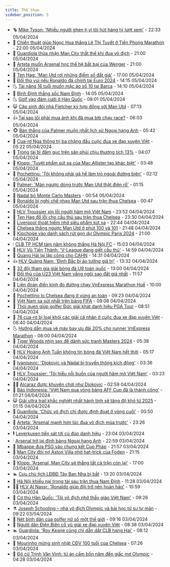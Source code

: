 ```yaml
---
title: Thể thao
sidebar_position: 5
---
```


<!-- vnexpress-the-thao:START -->
- 🪜 [Mike Tyson: &#39;Nhiều người ghen tị vì tôi hút hàng tỷ lượt xem&#39;](https://vnexpress.net/mike-tyson-nhieu-nguoi-ghen-ti-vi-toi-hut-hang-ty-luot-xem-4731102.html) - 22:33 05/04/2024
- 🦩 [Chiến thuật giúp Ngọc Hoa thắng Lê Thị Tuyết ở Tiền Phong Marathon](https://vnexpress.net/chien-thuat-giup-ngoc-hoa-thang-le-thi-tuyet-o-tien-phong-marathon-4730941.html) - 22:00 05/04/2024
- 🧰 [Guardiola thừa nhận Man City thất thế khi đua vô địch](https://vnexpress.net/guardiola-thua-nhan-man-city-that-the-khi-dua-vo-dich-4731087.html) - 21:00 05/04/2024
- 🤗 [Arteta muốn Arsenal học thế hệ bất bại của Wenger](https://vnexpress.net/arteta-muon-arsenal-hoc-the-he-bat-bai-cua-wenger-4731085.html) - 21:00 05/04/2024
- 🥳 [Ten Hag: &#39;Man Utd rơi những điểm số đắt giá&#39;](https://vnexpress.net/ten-hag-man-utd-roi-nhung-diem-so-dat-gia-4731091.html) - 17:00 05/04/2024
- 🦣 [Đối thủ vui nếu Ronaldo đá chính tại Euro 2024](https://vnexpress.net/doi-thu-vui-neu-ronaldo-da-chinh-tai-euro-2024-4731070.html) - 14:15 05/04/2024
- 🌜 [Tài năng 16 tuổi muốn mặc áo số 10 tại Barca](https://vnexpress.net/tai-nang-16-tuoi-muon-mac-ao-so-10-tai-barca-4731041.html) - 14:10 05/04/2024
- 🫶 [Bình Định thắng sốc Nam Định](https://vnexpress.net/binh-dinh-thang-soc-nam-dinh-4731075.html) - 14:05 05/04/2024
- 🌜 [Golf vào đám cưới ở Hàn Quốc](https://vnexpress.net/golf-vao-dam-cuoi-o-han-quoc-4730944.html) - 08:01 05/04/2024
- 😺 [Cặp sinh đôi nhà Fletcher ký hợp đồng với Man Utd](https://vnexpress.net/cap-sinh-doi-nha-fletcher-ky-hop-dong-voi-man-utd-4730678.html) - 07:13 05/04/2024
- 👍 [Tại sao tôi phải mua ảnh khi đã mua bib chạy race?](https://vnexpress.net/tai-sao-toi-phai-mua-anh-khi-da-mua-bib-chay-race-4730899.html) - 06:03 05/04/2024
- 🐵 [Bàn thắng của Palmer muộn nhất lịch sử Ngoại hạng Anh](https://vnexpress.net/ban-thang-cua-palmer-muon-nhat-lich-su-ngoai-hang-anh-4730753.html) - 05:42 05/04/2024
- 💫 [Cua-rơ Nga thống trị ba chặng đầu cuộc đua xe đạp xuyên Việt](https://vnexpress.net/cua-ro-nga-thong-tri-ba-chang-dau-cuoc-dua-xe-dap-xuyen-viet-4730894.html) - 05:22 05/04/2024
- 🦆 [Trọng tài bị đấm gục trên sân phủi chịu thương tích 13%](https://vnexpress.net/trong-tai-bi-dam-guc-tren-san-phui-chiu-thuong-tich-13-4730856.html) - 04:07 05/04/2024
- 🙉 [Klopp: &#39;Tuyệt phẩm sút xa của Mac Allister tạo khác biệt&#39;](https://vnexpress.net/klopp-tuyet-pham-sut-xa-cua-mac-allister-tao-khac-biet-4730784.html) - 03:48 05/04/2024
- 📝 [Pochettino: &#39;Tôi không phải gã hề làm trò ngoài đường biên&#39;](https://vnexpress.net/pochettino-toi-khong-phai-ga-he-lam-tro-ngoai-duong-bien-4730773.html) - 02:12 05/04/2024
- 💯 [Palmer: &#39;Màn ngược dòng trước Man Utd thật điên rồ&#39;](https://vnexpress.net/palmer-man-nguoc-dong-truoc-man-utd-that-dien-ro-4730727.html) - 01:15 05/04/2024
- 🌈 [Nadal bỏ Monte Carlo Masters](https://vnexpress.net/nadal-bo-monte-carlo-masters-4730722.html) - 00:54 05/04/2024
- 🦩 [Ronaldo bị nghi chế nhạo Man Utd sau trận thua Chelsea](https://vnexpress.net/ronaldo-bi-nghi-che-nhao-man-utd-sau-tran-thua-chelsea-4730721.html) - 00:47 05/04/2024
- 🐲 [HLV Troussier xin lỗi người hâm mộ Việt Nam](https://vnexpress.net/hlv-troussier-xin-loi-nguoi-ham-mo-viet-nam-4730706.html) - 23:52 04/04/2024
- 🌁 [Ten Hag đổ lỗi cho cầu thủ sau trận thua Chelsea](https://vnexpress.net/ten-hag-do-loi-cho-cau-thu-sau-tran-thua-chelsea-4730720.html) - 23:30 04/04/2024
- 💯 [Liverpool thoát hiểm nhờ siêu phẩm sút xa](https://vnexpress.net/liverpool-thoat-hiem-nho-sieu-pham-sut-xa-4730715.html) - 22:44 04/04/2024
- 🌝 [Chelsea thắng ngược Man Utd ở phút 100 và 101](https://vnexpress.net/chelsea-thang-nguoc-man-utd-o-phut-100-va-101-4730710.html) - 21:48 04/04/2024
- 🤖 [Kipchoge vào danh sách rút gọn dự Olympic Paris 2024](https://vnexpress.net/kipchoge-vao-danh-sach-rut-gon-du-olympic-paris-2024-4730703.html) - 21:00 04/04/2024
- 🕯 [CLB TP HCM tám năm không thắng Hà Nội FC](https://vnexpress.net/clb-tp-hcm-tam-nam-khong-thang-ha-noi-fc-4730694.html) - 15:03 04/04/2024
- 🧰 [HLV Vũ Tiến Thành: &#39;V-League đang giết cầu thủ&#39;](https://vnexpress.net/hlv-vu-tien-thanh-v-league-dang-giet-cau-thu-4730695.html) - 14:59 04/04/2024
- 🥳 [Quang Hải lại lập công cho CAHN](https://vnexpress.net/quang-hai-lai-lap-cong-cho-cahn-4730683.html) - 14:31 04/04/2024
- 👍 [HLV Quảng Nam: &#39;Đình Bắc bị ảo tưởng giá trị&#39;](https://vnexpress.net/hlv-quang-nam-dinh-bac-bi-ao-tuong-gia-tri-4730680.html) - 13:32 04/04/2024
- 💪 [32 đội tham gia giải bóng đá U9 toàn quốc](https://vnexpress.net/32-doi-tham-gia-giai-bong-da-u9-toan-quoc-4730662.html) - 13:00 04/04/2024
- 👹 [Đối thủ của U23 Việt Nam vắng ngôi sao đắt giá nhất](https://vnexpress.net/doi-thu-cua-u23-viet-nam-vang-ngoi-sao-dat-gia-nhat-4730642.html) - 11:57 04/04/2024
- 🧰 [Liên đoàn điền kinh đo đường chạy VnExpress Marathon Huế](https://vnexpress.net/lien-doan-dien-kinh-do-duong-chay-vnexpress-marathon-hue-4730471.html) - 10:00 04/04/2024
- 🚀 [Pochettino lo Chelsea đang ở vùng an toàn](https://vnexpress.net/pochettino-lo-chelsea-dang-o-vung-an-toan-4730619.html) - 09:23 04/04/2024
- 🎃 [Việt Nam sa sút nhất trên bảng FIFA](https://vnexpress.net/viet-nam-sa-sut-nhat-tren-bang-fifa-4730595.html) - 09:08 04/04/2024
- 🧰 [Thói quen giúp golfer Đức giải khát danh hiệu PGA Tour](https://vnexpress.net/thoi-quen-giup-golfer-duc-giai-khat-danh-hieu-pga-tour-4730596.html) - 08:51 04/04/2024
- 👀 [76 cua-rơ bị loại khỏi các giải cá nhân ở cuộc đua xe đạp xuyên Việt](https://vnexpress.net/76-cua-ro-bi-loai-khoi-cac-giai-ca-nhan-o-cuoc-dua-xe-dap-xuyen-viet-4730584.html) - 08:40 04/04/2024
- 🌜 [Hướng dẫn mua vé máy bay ưu đãi 20% cho runner VnExpress Marathon](https://vnexpress.net/huong-dan-mua-ve-may-bay-uu-dai-20-cho-runner-vnexpress-marathon-4730098.html) - 08:00 04/04/2024
- 🫶 [Tiger Woods nhịn sex để dành sức tranh Masters 2024](https://vnexpress.net/tiger-woods-nhin-sex-de-danh-suc-tranh-masters-2024-4730477.html) - 05:38 04/04/2024
- 🦄 [HLV Hoàng Anh Tuấn không tin bóng đá Việt Nam hết thời](https://vnexpress.net/hlv-hoang-anh-tuan-khong-tin-bong-da-viet-nam-het-thoi-4730352.html) - 05:17 04/04/2024
- 🥳 [Ivanisevic: &#39;Djokovic và Nadal bị truyền thông kích động&#39;](https://vnexpress.net/ivanisevic-djokovic-va-nadal-bi-truyen-thong-kich-dong-4730398.html) - 03:36 04/04/2024
- 🐲 [HLV Troussier: &#39;Tôi hiểu nỗi buồn của người hâm mộ Việt Nam&#39;](https://vnexpress.net/hlv-troussier-toi-hieu-noi-buon-cua-nguoi-ham-mo-viet-nam-4730369.html) - 03:23 04/04/2024
- 🧑‍🏫 [Alcaraz được khuyên chơi như Djokovic](https://vnexpress.net/alcaraz-duoc-khuyen-choi-nhu-djokovic-4730368.html) - 02:59 04/04/2024
- 🤔 [Báo Indonesia: &#39;Việt Nam qua vòng bảng AFF Cup đã là thành công&#39;](https://vnexpress.net/bao-indonesia-viet-nam-qua-vong-bang-aff-cup-da-la-thanh-cong-4730268.html) - 01:21 04/04/2024
- 😺 [Giải ultra trail khắc nghiệt nhất hành tinh sẽ tăng độ khó từ 2025](https://vnexpress.net/giai-ultra-trail-khac-nghiet-nhat-hanh-tinh-se-tang-do-kho-tu-2025-4730294.html) - 01:15 04/04/2024
- 💪 [Guardiola: &#39;Chức vô địch chỉ được định đoạt ở vòng cuối&#39;](https://vnexpress.net/guardiola-chuc-vo-dich-chi-duoc-dinh-doat-o-vong-cuoi-4730286.html) - 00:50 04/04/2024
- 💼 [Arteta: &#39;Arsenal mạnh hơn lúc đua vô địch mùa trước&#39;](https://vnexpress.net/arteta-arsenal-manh-hon-luc-dua-vo-dich-mua-truoc-4730269.html) - 23:26 03/04/2024
- 🕴 [Leverkusen tiến sát tới cú đúp danh hiệu](https://vnexpress.net/leverkusen-tien-sat-toi-cu-dup-danh-hieu-4730262.html) - 23:04 03/04/2024
- 🕯 [Arsenal trở lại đỉnh bảng Ngoại hạng Anh](https://vnexpress.net/arsenal-tro-lai-dinh-bang-ngoai-hang-anh-4730263.html) - 22:59 03/04/2024
- 📝 [Mbappe đưa PSG vào chung kết Cup Pháp](https://vnexpress.net/mbappe-dua-psg-vao-chung-ket-cup-phap-4730261.html) - 21:57 03/04/2024
- 🧐 [Man City đòi nợ Aston Villa nhờ hat-trick của Foden](https://vnexpress.net/man-city-doi-no-aston-villa-nho-hat-trick-cua-foden-4730260.html) - 21:15 03/04/2024
- 🙉 [Klopp: &#39;Arsenal, Man City sẽ thắng tất cả trận còn lại&#39;](https://vnexpress.net/klopp-arsenal-man-city-se-thang-tat-ca-tran-con-lai-4730254.html) - 17:00 03/04/2024
- 🏊 [Cựu chủ tịch LĐBĐ Tây Ban Nha bị bắt](https://vnexpress.net/cuu-chu-tich-ldbd-tay-ban-nha-bi-bat-4730228.html) - 13:20 03/04/2024
- 🌊 [Hà Nội khiếu nại trọng tài sau trận thua Nam Định](https://vnexpress.net/ha-noi-khieu-nai-trong-tai-sau-tran-thua-nam-dinh-4730212.html) - 11:28 03/04/2024
- 👨‍🏫 [HLV Al Nassr: &#39;Ronaldo giúp đội trở nên hoàn hảo&#39;](https://vnexpress.net/hlv-al-nassr-ronaldo-giup-doi-tro-nen-hoan-hao-4730143.html) - 10:59 03/04/2024
- 🥷 [Cơ thủ Hàn Quốc: &#39;Tôi vô địch nhờ thầy giáo Việt Nam&#39;](https://vnexpress.net/co-thu-han-quoc-toi-vo-dich-nho-thay-giao-viet-nam-4729869.html) - 09:26 03/04/2024
- ⚗️ [Joseph Schooling – nhà vô địch Olympic và bài học từ sự tự mãn](https://vnexpress.net/joseph-schooling-nha-vo-dich-olympic-va-bai-hoc-tu-su-tu-man-4730125.html) - 09:22 03/04/2024
- 🌮 [Nét bình dân của golfer nữ số một thế giới](https://vnexpress.net/net-binh-dan-cua-golfer-nu-so-mot-the-gioi-4730142.html) - 09:16 03/04/2024
- 🤩 [Người dân Điện Biên cổ vũ giải xe đạp xuyên Việt](https://vnexpress.net/nguoi-dan-dien-bien-co-vu-giai-xe-dap-xuyen-viet-4730103.html) - 08:38 03/04/2024
- 🏊 [Guardiola: &#39;Roy Keane cũng chỉ dẫn dắt CLB hạng Hai&#39;](https://vnexpress.net/guardiola-roy-keane-cung-chi-dan-dat-clb-hang-hai-4729360.html) - 08:12 03/04/2024
- 🐎 [Mourinho mừng sinh nhật CĐV 100 tuổi của Chelsea](https://vnexpress.net/mourinho-mung-sinh-nhat-cdv-100-tuoi-cua-chelsea-4729959.html) - 07:26 03/04/2024
- 💫 [Đô cử Trịnh Văn Vinh: từ án cấm bốn năm đến giấc mơ Olympic](https://vnexpress.net/do-cu-trinh-van-vinh-tu-an-cam-bon-nam-den-giac-mo-olympic-4729967.html) - 04:28 03/04/2024<!-- vnexpress-the-thao:END -->
